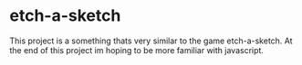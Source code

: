 # etch-a-sketch
This project is a something thats very similar to the game 
etch-a-sketch. At the end of this project im hoping to be
more familiar with javascript.